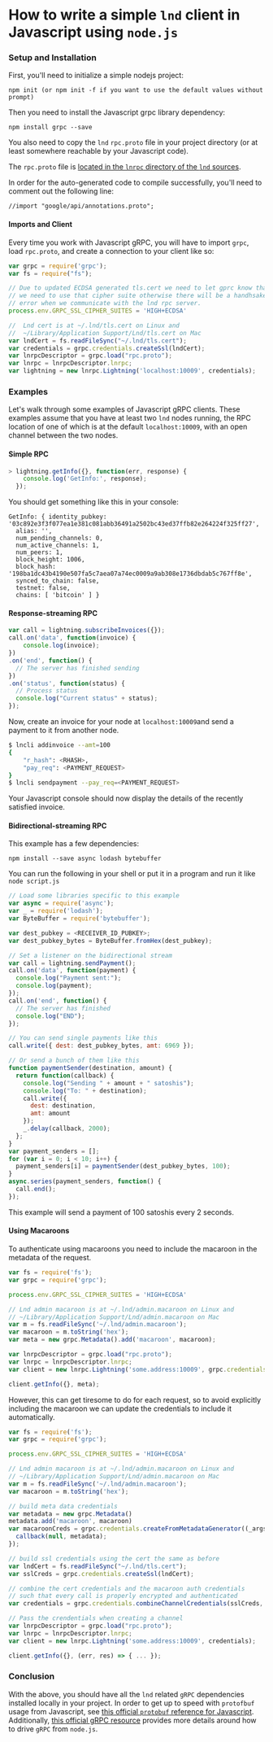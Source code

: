# How to write a simple `lnd` client in Javascript using `node.js`

### Setup and Installation

First, you'll need to initialize a simple nodejs project:
```
npm init (or npm init -f if you want to use the default values without prompt)
```

Then you need to install the Javascript grpc library dependency:
```
npm install grpc --save
```

You also need to copy the `lnd` `rpc.proto` file in your project directory (or
at least somewhere reachable by your Javascript code).

The `rpc.proto` file is [located in the `lnrpc` directory of the `lnd`
sources](https://github.com/wakiyamap/lnd/blob/master/lnrpc/rpc.proto).

In order for the auto-generated code to compile successfully, you'll need to
comment out the following line:

```
//import "google/api/annotations.proto";
```

#### Imports and Client

Every time you work with Javascript gRPC, you will have to import `grpc`, load
`rpc.proto`, and create a connection to your client like so:

```js
var grpc = require('grpc');
var fs = require("fs");

// Due to updated ECDSA generated tls.cert we need to let gprc know that
// we need to use that cipher suite otherwise there will be a handhsake
// error when we communicate with the lnd rpc server.
process.env.GRPC_SSL_CIPHER_SUITES = 'HIGH+ECDSA'

//  Lnd cert is at ~/.lnd/tls.cert on Linux and
//  ~/Library/Application Support/Lnd/tls.cert on Mac
var lndCert = fs.readFileSync("~/.lnd/tls.cert");
var credentials = grpc.credentials.createSsl(lndCert);
var lnrpcDescriptor = grpc.load("rpc.proto");
var lnrpc = lnrpcDescriptor.lnrpc;
var lightning = new lnrpc.Lightning('localhost:10009', credentials);
```

### Examples

Let's walk through some examples of Javascript gRPC clients. These examples
assume that you have at least two `lnd` nodes running, the RPC location of one
of which is at the default `localhost:10009`, with an open channel between the
two nodes.

#### Simple RPC

```js
> lightning.getInfo({}, function(err, response) {
  	console.log('GetInfo:', response);
  });
```

You should get something like this in your console:

```
GetInfo: { identity_pubkey: '03c892e3f3f077ea1e381c081abb36491a2502bc43ed37ffb82e264224f325ff27',
  alias: '',
  num_pending_channels: 0,
  num_active_channels: 1,
  num_peers: 1,
  block_height: 1006,
  block_hash: '198ba1dc43b4190e507fa5c7aea07a74ec0009a9ab308e1736dbdab5c767ff8e',
  synced_to_chain: false,
  testnet: false,
  chains: [ 'bitcoin' ] }
```

#### Response-streaming RPC

```js
var call = lightning.subscribeInvoices({});
call.on('data', function(invoice) {
    console.log(invoice);
})
.on('end', function() {
  // The server has finished sending
})
.on('status', function(status) {
  // Process status
  console.log("Current status" + status);
});
```

Now, create an invoice for your node at `localhost:10009`and send a payment to
it from another node.
```bash
$ lncli addinvoice --amt=100
{
	"r_hash": <RHASH>,
	"pay_req": <PAYMENT_REQUEST>
}
$ lncli sendpayment --pay_req=<PAYMENT_REQUEST>
```
Your Javascript console should now display the details of the recently satisfied
invoice.

#### Bidirectional-streaming RPC

This example has a few dependencies:
```shell
npm install --save async lodash bytebuffer
```

You can run the following in your shell or put it in a program and run it like
`node script.js`

```js
// Load some libraries specific to this example
var async = require('async');
var _ = require('lodash');
var ByteBuffer = require('bytebuffer');

var dest_pubkey = <RECEIVER_ID_PUBKEY>;
var dest_pubkey_bytes = ByteBuffer.fromHex(dest_pubkey);

// Set a listener on the bidirectional stream
var call = lightning.sendPayment();
call.on('data', function(payment) {
  console.log("Payment sent:");
  console.log(payment);
});
call.on('end', function() {
  // The server has finished
  console.log("END");
});

// You can send single payments like this
call.write({ dest: dest_pubkey_bytes, amt: 6969 });

// Or send a bunch of them like this
function paymentSender(destination, amount) {
  return function(callback) {
    console.log("Sending " + amount + " satoshis");
    console.log("To: " + destination);
    call.write({
      dest: destination,
      amt: amount
    });
    _.delay(callback, 2000);
  };
}
var payment_senders = [];
for (var i = 0; i < 10; i++) {
  payment_senders[i] = paymentSender(dest_pubkey_bytes, 100);
}
async.series(payment_senders, function() {
  call.end();
});

```
This example will send a payment of 100 satoshis every 2 seconds.


#### Using Macaroons

To authenticate using macaroons you need to include the macaroon in the metadata of the request.

```js
var fs = require('fs');
var grpc = require('grpc');

process.env.GRPC_SSL_CIPHER_SUITES = 'HIGH+ECDSA'

// Lnd admin macaroon is at ~/.lnd/admin.macaroon on Linux and
// ~/Library/Application Support/Lnd/admin.macaroon on Mac
var m = fs.readFileSync('~/.lnd/admin.macaroon');
var macaroon = m.toString('hex');
var meta = new grpc.Metadata().add('macaroon', macaroon);

var lnrpcDescriptor = grpc.load("rpc.proto");
var lnrpc = lnrpcDescriptor.lnrpc;
var client = new lnrpc.Lightning('some.address:10009', grpc.credentials.createInsecure());

client.getInfo({}, meta);
```

However, this can get tiresome to do for each request, so to avoid explicitly including the macaroon we can update the credentials to include it automatically.

```js
var fs = require('fs');
var grpc = require('grpc');

process.env.GRPC_SSL_CIPHER_SUITES = 'HIGH+ECDSA'

// Lnd admin macaroon is at ~/.lnd/admin.macaroon on Linux and
// ~/Library/Application Support/Lnd/admin.macaroon on Mac
var m = fs.readFileSync('~/.lnd/admin.macaroon');
var macaroon = m.toString('hex');

// build meta data credentials
var metadata = new grpc.Metadata()
metadata.add('macaroon', macaroon)
var macaroonCreds = grpc.credentials.createFromMetadataGenerator((_args, callback) => {
  callback(null, metadata);
});

// build ssl credentials using the cert the same as before
var lndCert = fs.readFileSync("~/.lnd/tls.cert");
var sslCreds = grpc.credentials.createSsl(lndCert);

// combine the cert credentials and the macaroon auth credentials
// such that every call is properly encrypted and authenticated
var credentials = grpc.credentials.combineChannelCredentials(sslCreds, macaroonCreds);

// Pass the crendentials when creating a channel
var lnrpcDescriptor = grpc.load("rpc.proto");
var lnrpc = lnrpcDescriptor.lnrpc;
var client = new lnrpc.Lightning('some.address:10009', credentials);

client.getInfo({}, (err, res) => { ... });
```


### Conclusion

With the above, you should have all the `lnd` related `gRPC` dependencies
installed locally in your project. In order to get up to speed with `protofbuf`
usage from Javascript, see [this official `protobuf` reference for
Javascript](https://developers.google.com/protocol-buffers/docs/reference/javascript-generated).
Additionally, [this official gRPC
resource](http://www.grpc.io/docs/tutorials/basic/node.html) provides more
details around how to drive `gRPC` from `node.js`.
